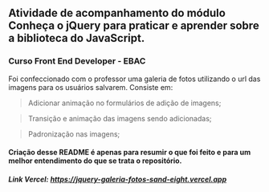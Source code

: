 ## Atividade de acompanhamento do módulo Conheça o jQuery para praticar e aprender sobre a biblioteca do JavaScript. 
### Curso Front End Developer - EBAC 

Foi confeccionado com o professor uma galeria de fotos utilizando o url das imagens para os usuários salvarem. Consiste em:
 
> Adicionar animação no formulários de adição de imagens;

> Transição e animação das imagens sendo adicionadas;

> Padronização nas imagens; 

#### Criação desse README é apenas para resumir o que foi feito e para um melhor entendimento do que se trata o repositório.

##### Link Vercel: https://jquery-galeria-fotos-sand-eight.vercel.app
